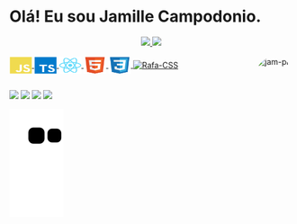 # Olá! Eu sou Jamille Campodonio.
<div align="center">
  <a href="https://github.com/campodonio">
  <img height="150px" src="https://github-readme-stats.vercel.app/api?username=campodonio&show_icons=true&theme=cobalt&include_all_commits=true&count_private=true"/>
  <img height="150px" src="https://github-readme-stats.vercel.app/api/top-langs/?username=campodonio&layout=compact&langs_count=7&theme=cobalt"/>
</div>
<div style="display: inline_block"><br>
  <img align="center" alt="Rafa-Js" height="30" width="40" src="https://raw.githubusercontent.com/devicons/devicon/master/icons/javascript/javascript-plain.svg">
  <img align="center" alt="Rafa-Ts" height="30" width="40" src="https://raw.githubusercontent.com/devicons/devicon/master/icons/typescript/typescript-plain.svg">
  <img align="center" alt="Rafa-React" height="30" width="40" src="https://raw.githubusercontent.com/devicons/devicon/master/icons/react/react-original.svg">
  <img align="center" alt="Rafa-HTML" height="30" width="40" src="https://raw.githubusercontent.com/devicons/devicon/master/icons/html5/html5-original.svg">
  <img align="center" alt="Rafa-CSS" height="30" width="40" src="https://raw.githubusercontent.com/devicons/devicon/master/icons/css3/css3-original.svg">
  <img align="center" alt="Rafa-CSS" height="30" width="40" src="https://cdn.jsdelivr.net/gh/devicons/devicon/icons/sass/sass-original.svg">

  <img align="right" alt="jam-pic" height="150" style="border-radius:50px;" src="https://i.postimg.cc/Hst6rrHK/download20220904215026.jpg">
</div>

##  

<div> 
  <a href="https://instagram.com/jamillecampodonio" target="_blank"><img src="https://img.shields.io/badge/-Instagram-%23E4405F?style=for-the-badge&logo=instagram&logoColor=white" target="_blank"></a>
  <a href = "mailto:campodoniodev@gmail.com"><img src="https://img.shields.io/badge/-Gmail-%23333?style=for-the-badge&logo=gmail&logoColor=white" target="_blank"></a>
  <a href="https://www.linkedin.com/ilinkedin.com/in/jamillecampodonio/" target="_blank"><img src="https://img.shields.io/badge/-LinkedIn-%230077B5?style=for-the-badge&logo=linkedin&logoColor=white" target="_blank"></a>
  <a href="https://codepen.io/campodonio" target="_blank"><img src="https://img.shields.io/badge/Codepen-000000?style=for-the-badge&logo=codepen&logoColor=white" target="_blank"></a> 
 
  ![Snake animation](https://github.com/campodonio/campodonio/blob/output/github-contribution-grid-snake.svg)
 
</div>
